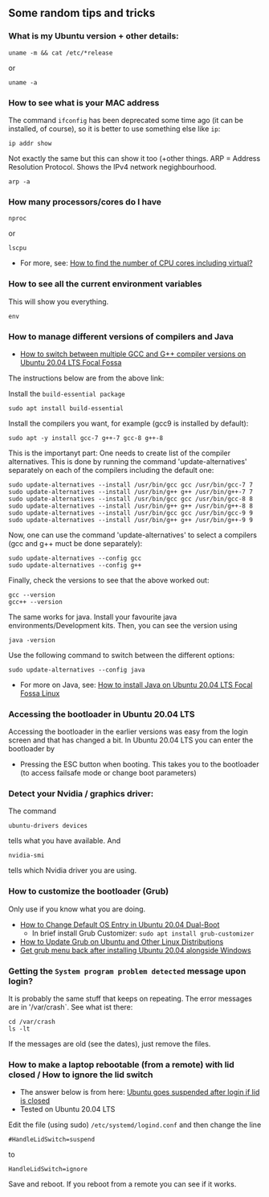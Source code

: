 ## Some random tips and tricks

### What is my Ubuntu version + other details:
```
uname -m && cat /etc/*release
```
or
```
uname -a
```

### How to see what is your MAC address
The command `ifconfig` has been deprecated some time ago (it can be installed, of course), so it is better to use something else like `ip`:
```
ip addr show
```
Not exactly the same but this can show it too (+other things. ARP = Address Resolution Protocol. Shows the IPv4 network negighbourhood.
```
arp -a
```

### How many processors/cores do I have

```
nproc
```
or
```
lscpu
```

- For more, see: [How to find the number of CPU cores including virtual?](https://askubuntu.com/questions/724228/how-to-find-the-number-of-cpu-cores-including-virtual)

### How to see all the current environment variables
This will show you everything. 
```
env
```


### How to manage different versions of compilers and Java
- [How to switch between multiple GCC and G++ compiler versions on Ubuntu 20.04 LTS Focal Fossa](https://linuxconfig.org/how-to-switch-between-multiple-gcc-and-g-compiler-versions-on-ubuntu-20-04-lts-focal-fossa)

The instructions below are from the above link:

Install the `build-essential package`
```
sudo apt install build-essential
```
Install the compilers you want, for example (gcc9 is installed by default):
```
sudo apt -y install gcc-7 g++-7 gcc-8 g++-8 
```
This is the importanyt part: One needs to create list of the compiler alternatives. This is done by running the command 'update-alternatives' separately on each of the compilers including the default one:
```
sudo update-alternatives --install /usr/bin/gcc gcc /usr/bin/gcc-7 7
sudo update-alternatives --install /usr/bin/g++ g++ /usr/bin/g++-7 7
sudo update-alternatives --install /usr/bin/gcc gcc /usr/bin/gcc-8 8
sudo update-alternatives --install /usr/bin/g++ g++ /usr/bin/g++-8 8
sudo update-alternatives --install /usr/bin/gcc gcc /usr/bin/gcc-9 9
sudo update-alternatives --install /usr/bin/g++ g++ /usr/bin/g++-9 9
```
Now, one can use the command 'update-alternatives' to select a compilers (gcc and g++ muct be done separately): 
```
sudo update-alternatives --config gcc
sudo update-alternatives --config g++
```
Finally, check the versions to see that the above worked out:
```
gcc --version
gcc++ --version
```

The same works for java. Install your favourite java environments/Development kits. Then, you can see the version using
```
java -version
```
Use the following command to switch between the different options:
```
sudo update-alternatives --config java
```

- For more on Java, see: [How to install Java on Ubuntu 20.04 LTS Focal Fossa Linux ](https://linuxconfig.org/how-to-install-java-on-ubuntu-20-04-lts-focal-fossa-linux)

### Accessing the bootloader in Ubuntu 20.04 LTS
Accessing the bootloader in the earlier versions was easy from the login screen and that has changed a bit. In Ubuntu 20.04 LTS you can enter the bootloader by
 - Pressing the ESC button when booting. This takes you to the bootloader (to access failsafe mode or change boot parameters)

### Detect your Nvidia / graphics driver:
The command 
```
ubuntu-drivers devices
```
tells what you have available. And
```
nvidia-smi
```
tells which Nvidia driver you are using.



### How to customize the bootloader (Grub)
Only use if you know what you are doing.
- [How to Change Default OS Entry in Ubuntu 20.04 Dual-Boot](http://ubuntuhandbook.org/index.php/2020/04/default-os-entry-ubuntu-20-04-dual-boot/)
  - In brief install Grub Customizer: `sudo apt install grub-customizer`
- [How to Update Grub on Ubuntu and Other Linux Distributions](https://itsfoss.com/update-grub/)  
- [Get grub menu back after installing Ubuntu 20.04 alongside Windows](https://medium.com/@leijerry888/get-grub-menu-back-after-installing-ubuntu-20-04-alongside-windows-dab5de5afc37)  

### Getting the `System program problem detected` message upon login?

It is probably the same stuff that keeps on repeating. The error messages are in '/var/crash`. See what ist there:
```
cd /var/crash
ls -lt
```
If the messages are old (see the dates), just remove the files.

### How to make a laptop rebootable (from a remote) with lid closed / How to ignore the lid switch

- The answer below is from here: [Ubuntu goes suspended after login if lid is closed](https://askubuntu.com/questions/1083720/ubuntu-goes-suspended-after-login-if-lid-is-closed)
- Tested on Ubuntu 20.04 LTS

Edit the file (using sudo)
```/etc/systemd/logind.conf```
and then change the line
```
#HandleLidSwitch=suspend
```
to
```
HandleLidSwitch=ignore
```
Save and reboot. If you reboot from a remote you can see if it works.
